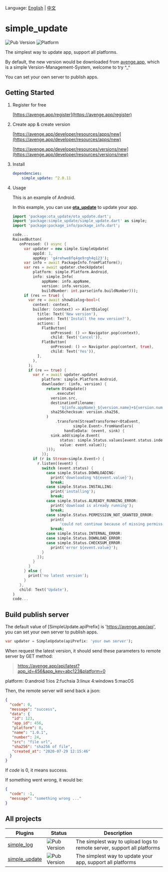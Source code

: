 Language: [English](README.md) | [中文](README_zh-CN.md)

# simple_update
![Pub Version](https://img.shields.io/pub/v/simple_update?style=flat-square)
![Platform](https://img.shields.io/badge/platform-flutter%7Cflutter%20web%7Cdart%20vm-brightgreen)

The simplest way to update app, support all platforms.

By default, the new version would be downloaded from [avenge.app](https://avenge.app), which is a simple Version-Management-System, welcome to try ^_^

You can set your own server to publish apps.

## Getting Started

1. Register for free

   [https://avenge.app/register](https://avenge.app/register)
2. Create app & create version

   [https://avenge.app/developer/resources/apps/new](https://avenge.app/developer/resources/apps/new)
   
   [https://avenge.app/developer/resources/versions/new](https://avenge.app/developer/resources/versions/new)

3. Install
   ```yaml
   dependencies:
       simple_update: ^2.0.11
   ```
   
   
4. Usage

   This is an example of Android. 
   
   In this example, you can use **[ota_update](https://pub.dev/packages/ota_update)** to update your app.
   
   ```dart
   import 'package:ota_update/ota_update.dart';
   import 'package:simple_update/simple_update.dart' as simple;
   import 'package:package_info/package_info.dart';
   
   code...
   RaisedButton(
      onPressed: () async {
        var updater = new simple.SimpleUpdate(
            appId: 1,
            appKey: 'g4rehwe8fq4qe9rgh4q123');
        var info = await PackageInfo.fromPlatform();
        var res = await updater.checkUpdate(
            platform: simple.Platform.Android,
            info: simple.Info(
                appName: info.appName,
                version: info.version,
                buildNumber: int.parse(info.buildNumber)));
        if (res == true) {
          var re = await showDialog<bool>(
            context: context,
            builder: (context) => AlertDialog(
              title: Text('New version'),
              content: Text('Install the new version?'),
              actions: [
                FlatButton(
                    onPressed: () => Navigator.pop(context),
                    child: Text('Cancel')),
                FlatButton(
                    onPressed: () => Navigator.pop(context, true),
                    child: Text('Yes')),
              ],
            ),
          );
          if (re == true) {
            var r = await updater.update(
                platform: simple.Platform.Android,
                downloader: (info, version) {
                  return OtaUpdate()
                      .execute(
                    version.src,
                    destinationFilename:
                        '${info.appName}_${version.name}+${version.number}.apk',
                    sha256checksum: version.sha256,
                  )
                      .transform(StreamTransformer<OtaEvent,
                              simple.Event>.fromHandlers(
                          handleData: (event, sink) {
                    sink.add(simple.Event(
                        status: simple.Status.values[event.status.index],
                        value: event.value));
                  }));
                });
            if (r is Stream<simple.Event>) {
              r.listen((event) {
                switch (event.status) {
                  case simple.Status.DOWNLOADING:
                    print('downloading %${event.value}');
                    break;
                  case simple.Status.INSTALLING:
                    print('installing');
                    break;
                  case simple.Status.ALREADY_RUNNING_ERROR:
                    print('download is already running');
                    break;
                  case simple.Status.PERMISSION_NOT_GRANTED_ERROR:
                    print(
                        'could not continue because of missing permissions');
                    break;
                  case simple.Status.INTERNAL_ERROR:
                  case simple.Status.DOWNLOAD_ERROR:
                  case simple.Status.CHECKSUM_ERROR:
                    print('error ${event.value}');
                }
              });
            }
          }
        } else {
          print('no latest version');
        }
      },
      child: Text('Update'),
   )
   code...
   ```

## Build publish server

  
   The default value of [SimpleUpdate.apiPrefix] is 'https://avenge.app/api', you can set your own server to publish apps.
   ```dart
   var updater = SimpleUpdate(apiPrefix: 'your own server');
   ```
  
  When request the latest version, it should send these parameters to remote server by GET method:
  > https://avenge.app/api/latest?app_id=456&app_key=abc123&platform=0

  platform: 0:android 1:ios 2:fuchsia 3:linux 4:windows 5:macOS

  Then, the remote server will send back a json:
  ```json
  {
    "code": 0,
    "message": "success",
    "data": {
     "id": 123,
     "app_id": 456,
     "platform": 0,
     "name": "1.0.1",
     "number": 24,
     "src": "file url",
     "sha256": "sha256 of file",
     "created_at": "2020-07-29 12:15:46"
    }
  }
  ```
   If *code* is 0, it means success.
  
   If something went wrong, it would be:
   ```json
   {
     "code": -1,
     "message": "something wrong ..."
   }
   ```

## All projects
| Plugins                                                      | Status                                                       | Description                                                  |
| ------------------------------------------------------------ | ------------------------------------------------------------ | ------------------------------------------------------------ |
| [simple_log](https://github.com/creatint/flutter_simple_log) | ![Pub Version](https://img.shields.io/pub/v/simple_log?style=flat-square) | The simplest way to upload logs to remote server, support all platforms |
| [simple_update](https://github.com/creatint/flutter_simple_update) | ![Pub Version](https://img.shields.io/pub/v/simple_update?style=flat-square) | The simplest way to update your app, support all platforms |
